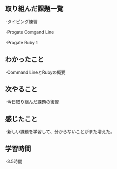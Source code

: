 ## 取り組んだ課題一覧
･タイピング練習

･Progate  Comgand Line

･Progate  Ruby 1


## わかったこと
･Command LineとRubyの概要

## 次やること
･今日取り組んだ課題の復習

## 感じたこと
･新しい課題を学習して、分からないことがまた増えた。

## 学習時間
･3.5時間